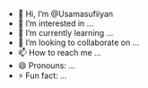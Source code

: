 - 👋 Hi, I’m @Usamasufiiyan
- 👀 I’m interested in ...
- 🌱 I’m currently learning ...
- 💞️ I’m looking to collaborate on ...
- 📫 How to reach me ...
- 😄 Pronouns: ...
- ⚡ Fun fact: ...

<!---
Usamasufiiyan/Usamasufiiyan is a ✨ special ✨ repository because its `README.md` (this file) appears on your GitHub profile.
You can click the Preview link to take a look at your changes.
--->
